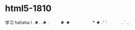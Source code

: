 # html5-1810
学习
hahaha
I          .*★*.
.*★ *.* 　　 ★
★　　　　　  * 
★           .’
‘*.　　　  .
    `  .  . 
